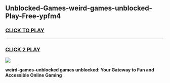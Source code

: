 
## Unblocked-Games-weird-games-unblocked-Play-Free-ypfm4
<h3>
<a href="https://premium76.site?title=weird-games-unblocked&ref=10A">CLICK TO PLAY</a></h3>
<hr>

<h3>
<a href="https://premium76.site?title=weird-games-unblocked&ref=10A">CLICK 2 PLAY</a>
  
</h3>

<a href="https://premium76.site?title=weird-games-unblocked&ref=10A"><img src="https://clearcache.store/games.png"></a>


**weird-games-unblocked games unblocked: Your Gateway to Fun and Accessible Online Gaming**
